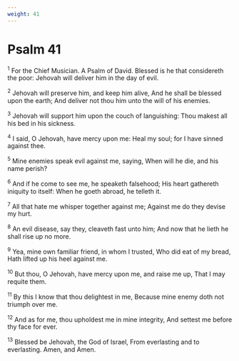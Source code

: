 ```yaml
---
weight: 41
---
```


# Psalm 41

<sup>1</sup> For the Chief Musician. A Psalm of David. Blessed is he that considereth the poor: Jehovah will deliver him in the day of evil. 

<sup>2</sup> Jehovah will preserve him, and keep him alive, And he shall be blessed upon the earth; And deliver not thou him unto the will of his enemies. 

<sup>3</sup> Jehovah will support him upon the couch of languishing: Thou makest all his bed in his sickness. 

<sup>4</sup> I said, O Jehovah, have mercy upon me: Heal my soul; for I have sinned against thee. 

<sup>5</sup> Mine enemies speak evil against me, saying, When will he die, and his name perish? 

<sup>6</sup> And if he come to see me, he speaketh falsehood; His heart gathereth iniquity to itself: When he goeth abroad, he telleth it. 

<sup>7</sup> All that hate me whisper together against me; Against me do they devise my hurt. 

<sup>8</sup> An evil disease, say they, cleaveth fast unto him; And now that he lieth he shall rise up no more. 

<sup>9</sup> Yea, mine own familiar friend, in whom I trusted, Who did eat of my bread, Hath lifted up his heel against me. 

<sup>10</sup> But thou, O Jehovah, have mercy upon me, and raise me up, That I may requite them. 

<sup>11</sup> By this I know that thou delightest in me, Because mine enemy doth not triumph over me. 

<sup>12</sup> And as for me, thou upholdest me in mine integrity, And settest me before thy face for ever. 

<sup>13</sup> Blessed be Jehovah, the God of Israel, From everlasting and to everlasting. Amen, and Amen. 


